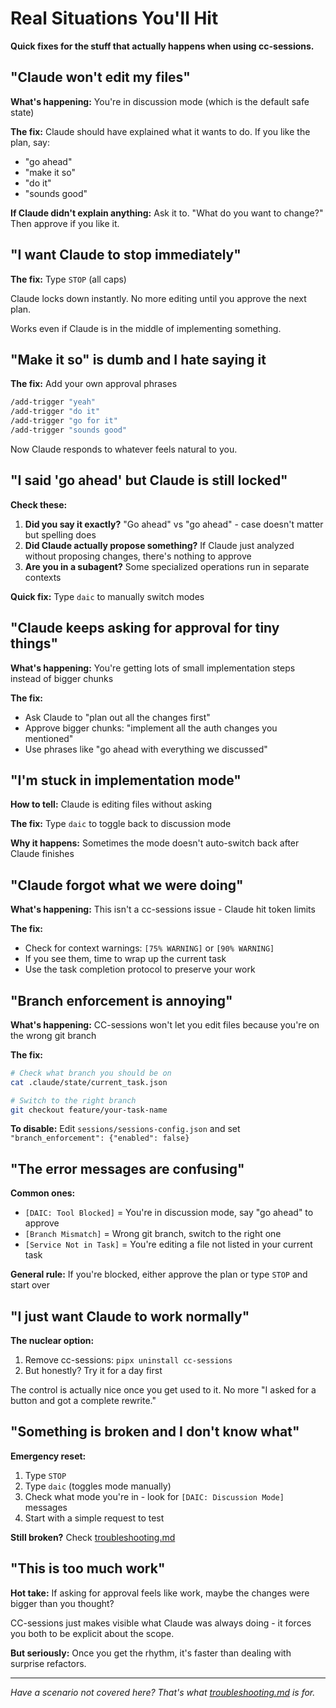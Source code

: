 # Real Situations You'll Hit

**Quick fixes for the stuff that actually happens when using cc-sessions.**

## "Claude won't edit my files"

**What's happening:** You're in discussion mode (which is the default safe state)

**The fix:** Claude should have explained what it wants to do. If you like the plan, say:
- "go ahead"
- "make it so"
- "do it"
- "sounds good"

**If Claude didn't explain anything:** Ask it to. "What do you want to change?" Then approve if you like it.

## "I want Claude to stop immediately"

**The fix:** Type `STOP` (all caps)

Claude locks down instantly. No more editing until you approve the next plan.

Works even if Claude is in the middle of implementing something.

## "Make it so" is dumb and I hate saying it

**The fix:** Add your own approval phrases

```bash
/add-trigger "yeah"
/add-trigger "do it"
/add-trigger "go for it"
/add-trigger "sounds good"
```

Now Claude responds to whatever feels natural to you.

## "I said 'go ahead' but Claude is still locked"

**Check these:**

1. **Did you say it exactly?** "Go ahead" vs "go ahead" - case doesn't matter but spelling does
2. **Did Claude actually propose something?** If Claude just analyzed without proposing changes, there's nothing to approve
3. **Are you in a subagent?** Some specialized operations run in separate contexts

**Quick fix:** Type `daic` to manually switch modes

## "Claude keeps asking for approval for tiny things"

**What's happening:** You're getting lots of small implementation steps instead of bigger chunks

**The fix:**
- Ask Claude to "plan out all the changes first"
- Approve bigger chunks: "implement all the auth changes you mentioned"
- Use phrases like "go ahead with everything we discussed"

## "I'm stuck in implementation mode"

**How to tell:** Claude is editing files without asking

**The fix:** Type `daic` to toggle back to discussion mode

**Why it happens:** Sometimes the mode doesn't auto-switch back after Claude finishes

## "Claude forgot what we were doing"

**What's happening:** This isn't a cc-sessions issue - Claude hit token limits

**The fix:**
- Check for context warnings: `[75% WARNING]` or `[90% WARNING]`
- If you see them, time to wrap up the current task
- Use the task completion protocol to preserve your work

## "Branch enforcement is annoying"

**What's happening:** CC-sessions won't let you edit files because you're on the wrong git branch

**The fix:**
```bash
# Check what branch you should be on
cat .claude/state/current_task.json

# Switch to the right branch
git checkout feature/your-task-name
```

**To disable:** Edit `sessions/sessions-config.json` and set `"branch_enforcement": {"enabled": false}`

## "The error messages are confusing"

**Common ones:**

- `[DAIC: Tool Blocked]` = You're in discussion mode, say "go ahead" to approve
- `[Branch Mismatch]` = Wrong git branch, switch to the right one
- `[Service Not in Task]` = You're editing a file not listed in your current task

**General rule:** If you're blocked, either approve the plan or type `STOP` and start over

## "I just want Claude to work normally"

**The nuclear option:**

1. Remove cc-sessions: `pipx uninstall cc-sessions`
2. But honestly? Try it for a day first

The control is actually nice once you get used to it. No more "I asked for a button and got a complete rewrite."

## "Something is broken and I don't know what"

**Emergency reset:**

1. Type `STOP`
2. Type `daic` (toggles mode manually)
3. Check what mode you're in - look for `[DAIC: Discussion Mode]` messages
4. Start with a simple request to test

**Still broken?** Check [troubleshooting.md](troubleshooting.md)

## "This is too much work"

**Hot take:** If asking for approval feels like work, maybe the changes were bigger than you thought?

CC-sessions just makes visible what Claude was always doing - it forces you both to be explicit about the scope.

**But seriously:** Once you get the rhythm, it's faster than dealing with surprise refactors.

---

*Have a scenario not covered here? That's what [troubleshooting.md](troubleshooting.md) is for.*